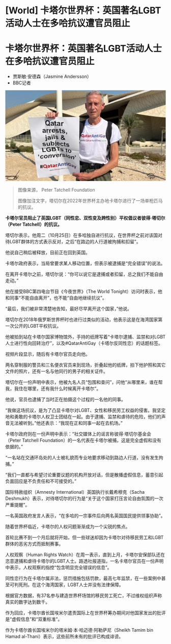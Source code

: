 # [World] 卡塔尔世界杯：英国著名LGBT活动人士在多哈抗议遭官员阻止

#  卡塔尔世界杯：英国著名LGBT活动人士在多哈抗议遭官员阻止

  * 贾斯敏·安德森（Jasmine Andersson） 
  * BBC记者 


![Peter Tatchell holds a poster with the hashtag 'Qatar Anti Gay'](_127334474_petertatchell.png)

> 图像来源，  Peter Tatchell Foundation
>
> 图像加注文字，塔切尔在2022年世界杯主办地卡塔尔进行了一场单枪匹马的抗议。

**卡塔尔官员阻止了英国LGBT（同性恋、双性变及跨性别）平权倡议者彼得·塔切尔（Peter Tatchell）的抗议。**

塔切尔表示，他周二（10月25日）在多哈独自进行抗议，在世界杯之前对该国对待LGBT群体的方式表示反对，之后“在路边的人行道被拘捕和扣留”。

他说自己稍后被释放，目前正在回到英国。

卡塔尔政府表示，当局曾要求某人移动位置，但表示被逮捕是“完全错误”的说法。

在离开卡塔尔之前，塔切尔说：“你可以说它是逮捕或者扣留，总之我们不能自由走动。”

他在接受BBC第四电台节目《今夜世界》（The World Tonight）访问时表示，他和同事“不能自由离开”，也不能“自由地继续抗议”。

“最后，我们被非常清楚地告知，最好尽早离开这个国家，”他说。

塔切尔在2018年俄罗斯世界杯时也进行过类似的活动，他表示这是在海湾国家第一次公开的LGBT平权抗议。

他被拍到站在卡塔尔国家博物馆外，手持的纸牌写着“卡塔尔逮捕、监禁和对LGBT人士进行性向回转治疗”，以及#QatarAntiGay（卡塔尔反同性恋）的话题标签。

视频片段显示，随后有卡塔尔官员走向他。

两名穿制服的警员和三名便衣官员来到现场，折叠起他的纸牌，拍下他护照和其它文件的照片，还有一名与他同行的男子的相关证件。

塔切尔在一份声明中表示，他被九名人员“包围和查问”，问他“从哪里来，谁在帮我，我住在哪里，还有我什么时候离开卡塔尔”。

他说，官员也逮捕了当时正在拍摄这个过程的一名他的同事。

“我做这场抗议，是为了凸显卡塔尔对LGBT、女性和移民劳工权益的侵害。我坚定地和勇敢的卡塔尔人权卫士团结在一起。由于逮捕、监禁和虐待的危险，他们的声音无法被听到。”他还表示：“我现在正和同事一起在去机场。”

卡塔尔政府则在一份声明中表示：“社交媒体上的谣言称彼得·塔切尔基金会（Peter Tatchell Foundation）的一名代表在卡塔尔被捕，这是完全虚假和没有依据的。”

“一名站在交通环岛处的人士被礼貌而专业地要求移动到路边人行道，没有发生拘捕。”

“我们一直都与希望讨论重要议题的机构开放对话，但是散播虚假信息，蓄意引起负面回应是不负责任和不可接受的。”

国际特赦组织（Amnesty International）英国执行长戴希穆克（Sacha Deshmukh）表示，对待塔切尔的行为是“关于这个国家打压言论自由氛围的一次严重提醒”。

一名英国政府发言人表示，“在多哈的一宗事件后向两名英国国民提供领事协助”。

随着世界杯临近，卡塔尔的人权问题渐渐成为一个尖锐的焦点。

首轮比赛不到一个月后就将开始，但一些球迷却因为卡塔尔对待移民劳工和LGBT群体的恶劣方式而抵制赛事。

人权观察（Human Rights Watch）在周一表示，直到上月，卡塔尔安保部队还在恣意逮捕和虐待卡塔尔的LGBT人士。路透社报道指，一名卡塔尔官员在一份声明中表示，人权观察的指控“包含明显完全错误的信息”。

同性恋行为在卡塔尔属非法，惩罚措施包括罚款，最高七年监禁，在一些案例中甚至可判死刑。在这个海湾国家，LGBT人士并没有法律保障。

根据官方数据，有37名参与建造世界杯场馆的移民劳工死亡，不过维权组织声称真实的数字达到数千。

作为回应，卡塔尔酋长国埃米尔遣责国际上在世界杯筹办期间对他国家发出的批评是“虚假信息”和“双重标准”。

作为卡塔尔酋长国埃米尔的塔米姆·本·哈迈德·阿勒萨尼（Sheikh Tamim bin Hamad al-Thani）表示，这些前所未有的批评已构成诽谤。


